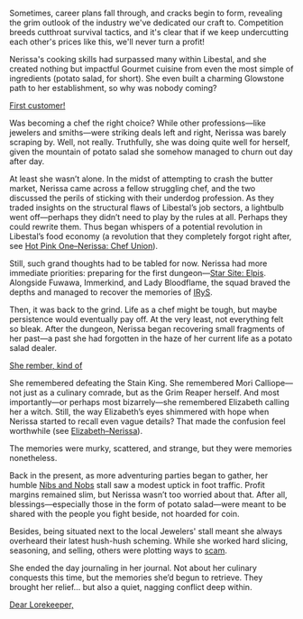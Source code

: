 Sometimes, career plans fall through, and cracks begin to form, revealing the grim outlook of the industry we've dedicated our craft to. Competition breeds cutthroat survival tactics, and it's clear that if we keep undercutting each other's prices like this, we'll never turn a profit!

Nerissa's cooking skills had surpassed many within Libestal, and she created nothing but impactful Gourmet cuisine from even the most simple of ingredients (potato salad, for short). She even built a charming Glowstone path to her establishment, so why was nobody coming?

[First customer!](#embed:https://youtu.be/5sWjzbacGUY?t=3210s)

Was becoming a chef the right choice? While other professions—like jewelers and smiths—were striking deals left and right, Nerissa was barely scraping by. Well, not really. Truthfully, she was doing quite well for herself, given the mountain of potato salad she somehow managed to churn out day after day.

At least she wasn’t alone. In the midst of attempting to crash the butter market, Nerissa came across a fellow struggling chef, and the two discussed the perils of sticking with their underdog profession. As they traded insights on the structural flaws of Libestal’s job sectors, a lightbulb went off—perhaps they didn’t need to play by the rules at all. Perhaps they could rewrite them. Thus began whispers of a potential revolution in Libestal’s food economy (a revolution that they completely forgot right after, see [Hot Pink One–Nerissa: Chef Union](#edge:irys-nerissa)).

Still, such grand thoughts had to be tabled for now. Nerissa had more immediate priorities: preparing for the first dungeon—[Star Site: Elpis](https://www.youtube.com/live/5sWjzbacGUY?si=7myqyyByUtojQPIp&t=8532). Alongside Fuwawa, Immerkind, and Lady Bloodflame, the squad braved the depths and managed to recover the memories of [IRyS](https://www.youtube.com/live/5sWjzbacGUY?si=xv_Os9Yc1EXcf32c&t=11849).

Then, it was back to the grind. Life as a chef might be tough, but maybe persistence would eventually pay off. At the very least, not everything felt so bleak. After the dungeon, Nerissa began recovering small fragments of her past—a past she had forgotten in the haze of her current life as a potato salad dealer.

[She rember, kind of](#embed:https://www.youtube.com/live/5sWjzbacGUY?si=KUn5fSB0crLgmamn&t=12079)

She remembered defeating the Stain King. She remembered Mori Calliope—not just as a culinary comrade, but as the Grim Reaper herself. And most importantly—or perhaps most bizarrely—she remembered Elizabeth calling her a witch. Still, the way Elizabeth’s eyes shimmered with hope when Nerissa started to recall even vague details? That made the confusion feel worthwhile (see [Elizabeth–Nerissa](#edge:liz-nerissa)).

The memories were murky, scattered, and strange, but they were memories nonetheless.

Back in the present, as more adventuring parties began to gather, her humble [Nibs and Nobs](https://youtu.be/5sWjzbacGUY?t=8240s) stall saw a modest uptick in foot traffic. Profit margins remained slim, but Nerissa wasn’t too worried about that. After all, blessings—especially those in the form of potato salad—were meant to be shared with the people you fight beside, not hoarded for coin.

Besides, being situated next to the local Jewelers' stall meant she always overheard their latest hush-hush scheming. While she worked hard slicing, seasoning, and selling, others were plotting ways to [scam](https://youtu.be/5sWjzbacGUY?t=7118s).

She ended the day journaling in her journal. Not about her culinary conquests this time, but the memories she’d begun to retrieve. They brought her relief… but also a quiet, nagging conflict deep within.

[Dear Lorekeeper,](#embed:https://youtu.be/5sWjzbacGUY?t=16246s)
